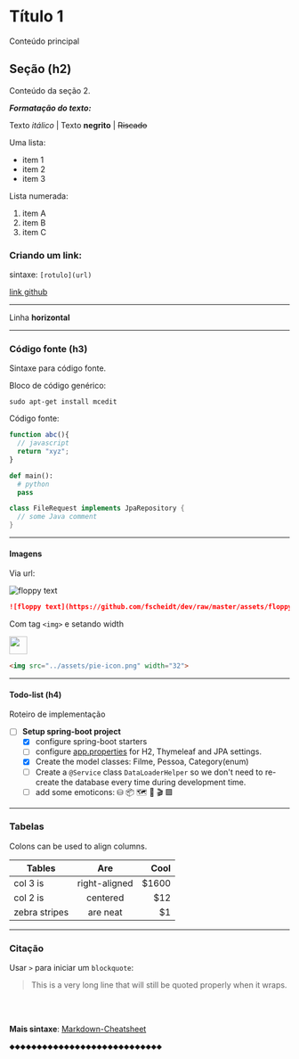# Título 1
Conteúdo principal

## Seção (h2)
Conteúdo da seção 2.

_**Formatação do texto:**_

Texto *itálico* | Texto **negrito** | ~~Riscado~~

Uma lista:
- item 1
- item 2
- item 3

Lista numerada:
1. item A
1. item B
1. item C


### Criando um link:

sintaxe: `[rotulo](url)`

[link github](https://github.com)

---

Linha __horizontal__

---


### Código fonte (h3)
Sintaxe para código fonte.

Bloco de código genérico:
```
sudo apt-get install mcedit
```

Código fonte:
```js
function abc(){
  // javascript
  return "xyz";
}
```

```py
def main():
  # python
  pass
```

```java
class FileRequest implements JpaRepository {
  // some Java comment
}
```

---

#### Imagens

Via url:

![floppy text](https://github.com/fscheidt/dev/raw/master/assets/floppy.png)

```md
![floppy text](https://github.com/fscheidt/dev/raw/master/assets/floppy.png)
```

Com tag `<img>` e setando width

<img src="../assets/pie-icon.png" width="32">

```html
<img src="../assets/pie-icon.png" width="32">
```

---

#### Todo-list (h4)
Roteiro de implementação
- [ ] **Setup spring-boot project**
    - [X] configure spring-boot starters
    - [ ] configure [app.properties](https://github.com/fscheidt/dev/raw/master/assets/properties.txt) for H2, Thymeleaf and JPA settings.
    - [X] Create the model classes: Filme, Pessoa, Category(enum)
    - [ ] Create a `@Service` class `DataLoaderHelper` so we don't need to re-create the database every time during development time.
    - [ ] add some emoticons: ⛁ 📦 🗺️ 🧑 🎬 🟩

***

### Tabelas

Colons can be used to align columns.

| Tables        | Are           | Cool  |
| ------------- |:-------------:| -----:|
| col 3 is      | right-aligned | $1600 |
| col 2 is      | centered      |   $12 |
| zebra stripes | are neat      |    $1 |

***

### Citação

Usar `>` para iniciar um `blockquote`:

> This is a very long line that will still be quoted properly when it wraps.

<br><br>

<div id='final'>
<b>Mais sintaxe</b>: <a href="https://github.com/adam-p/markdown-here/wiki/Markdown-Cheatsheet">Markdown-Cheatsheet</a>
</div>

⬥⬥⬥⬥⬥⬥⬥⬥⬥⬥⬥⬥⬥⬥⬥⬥⬥⬥⬥⬥⬥⬥⬥⬥⬥⬥⬥⬥
